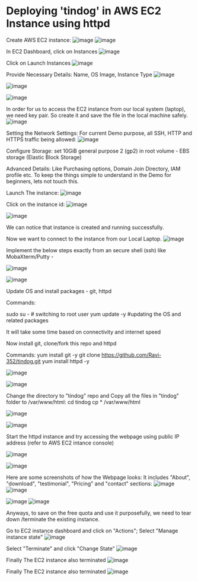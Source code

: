 # Deploying 'tindog' in AWS EC2 Instance using httpd

Create AWS EC2 instance:
![image](https://github.com/Ravi-352/tindog/assets/91112573/4c48ff0b-1f7a-4aaf-b893-f7f8b8017114)
![image](https://github.com/Ravi-352/tindog/assets/91112573/5d17ef8a-8c9b-4902-92c7-f51d07bdaad8)

In EC2 Dashboard, click on Instances
![image](https://github.com/Ravi-352/tindog/assets/91112573/059c6fc1-4b0d-4761-9806-cfbff54837f9)

Click on Launch Instances
![image](https://github.com/Ravi-352/tindog/assets/91112573/a6021e39-046b-4ee1-91be-0fdab45af29f)

Provide Necessary Details: Name, OS Image, Instance Type
![image](https://github.com/Ravi-352/tindog/assets/91112573/825c2288-c61b-4997-8efc-93c1366a7942)

![image](https://github.com/Ravi-352/tindog/assets/91112573/9ea32e59-e37a-4289-ba70-bd9541e6fc03)

![image](https://github.com/Ravi-352/tindog/assets/91112573/8fd34c5b-81a6-43cd-8f77-e530be7d8349)

In order for us to access the EC2 instance from our local system (laptop), we need key pair. So create it and save the file in the local machine safely.
![image](https://github.com/Ravi-352/tindog/assets/91112573/d641a3e2-b604-46f6-a12e-45f3b5fa162d)

Setting the Network Settings: For current Demo purpose, all SSH, HTTP and HTTPS traffic being allowed:
![image](https://github.com/Ravi-352/tindog/assets/91112573/0745d6ce-1da5-4af3-b489-eb67327b1b5c)

Configure Storage: set 10GiB general purpose 2 (gp2) in root volume - EBS storage (Elastic Block Storage)

Advanced Details: Like Purchasing options, Domain Join Directory, IAM profile etc. 
  To keep the things simple to understand in the Demo for beginners, lets not touch this.

Launch The instance:
![image](https://github.com/Ravi-352/tindog/assets/91112573/f5d7fcd5-e255-441c-b92b-ef79bb03ce82)

Click on the instance id:
![image](https://github.com/Ravi-352/tindog/assets/91112573/af12fae7-6d29-4d24-a013-1f9a6e7bb4d4)

![image](https://github.com/Ravi-352/tindog/assets/91112573/65cf34c3-f48c-44ea-bff8-8dec111057cd)

We can notice that instance is created and running successfully.

Now we want to connect to the instance from our Local Laptop.
![image](https://github.com/Ravi-352/tindog/assets/91112573/84531656-9fce-496a-b482-992ece4f2429)

  Implement the below steps exactly from an secure shell (ssh) like MobaXterm/Putty - 
  	
  ![image](https://github.com/Ravi-352/tindog/assets/91112573/a35a9fc8-f315-4490-817f-2a30c9fd8038)

  ![image](https://github.com/Ravi-352/tindog/assets/91112573/9498a6a9-ae5d-4f64-bdfd-f82cc243f8fd)

Update OS and install packages - git, httpd

Commands:

sudo su - # switching to root user
yum update -y #updating the OS and related packages

It will take some time based on connectivity and internet speed

Now install git, clone/fork this repo and httpd

Commands:
yum install git -y
git clone https://github.com/Ravi-352/tindog.git
yum install httpd -y

![image](https://github.com/Ravi-352/tindog/assets/91112573/31d97d45-9538-413a-89fd-25fcd17b2b42)

![image](https://github.com/Ravi-352/tindog/assets/91112573/0097d94a-b5f4-4476-88e9-32dd2236e301)

Change the directory to "tindog" repo and Copy all the files in "tindog" folder to /var/www/html: 
cd tindog
cp * /var/www/html

![image](https://github.com/Ravi-352/tindog/assets/91112573/46058520-d768-4347-bbc6-8c2187f9daac)

![image](https://github.com/Ravi-352/tindog/assets/91112573/90f48711-99c3-46d3-82ac-494c2bbac2ef)

Start the httpd instance and try accessing the webpage using public IP address (refer to AWS EC2 intance console)

![image](https://github.com/Ravi-352/tindog/assets/91112573/a528acbc-f8a0-4b47-af3d-ce5052e5e6c8)

![image](https://github.com/Ravi-352/tindog/assets/91112573/0595e703-a475-4dea-bdac-764dae75abcc)


Here are some screenshots of how the Webpage looks: It includes "About", "download", "testimonial", "Pricing" and "contact" sections:
![image](https://github.com/Ravi-352/tindog/assets/91112573/15087adc-e6a5-4fe5-92b0-24ed09d3d723)
![image](https://github.com/Ravi-352/tindog/assets/91112573/1fde1c8d-3d9e-4a81-b2f7-ff6dd5eb68dd)

![image](https://github.com/Ravi-352/tindog/assets/91112573/a28e19a3-9a1a-47f0-af91-e12c6f0ed730)
![image](https://github.com/Ravi-352/tindog/assets/91112573/7f712e30-8f7c-469e-a160-8074def8c491)

Anyways, to save on the free quota and use it purposefully, we need to tear down /terminate the existing instance.

Go to EC2 instance dashboard and click on "Actions"; Select "Manage instance state"
![image](https://github.com/Ravi-352/tindog/assets/91112573/f7615124-eb32-44b1-b707-e96359ba75a9)


Select "Terminate" and click "Change State"
![image](https://github.com/Ravi-352/tindog/assets/91112573/33b3bfda-19ba-4f1d-98e2-c1fa85bb9b34)


Finally The EC2 instance also terminated
![image](https://github.com/Ravi-352/tindog/assets/91112573/3f8bf6fe-4d3a-4ab9-98e5-7ea6d0505c43)

Finally The EC2 instance also terminated
![image](https://github.com/Ravi-352/tindog/assets/91112573/e78834ef-99e5-4a6c-b1e8-2f5de1f2609e)





















